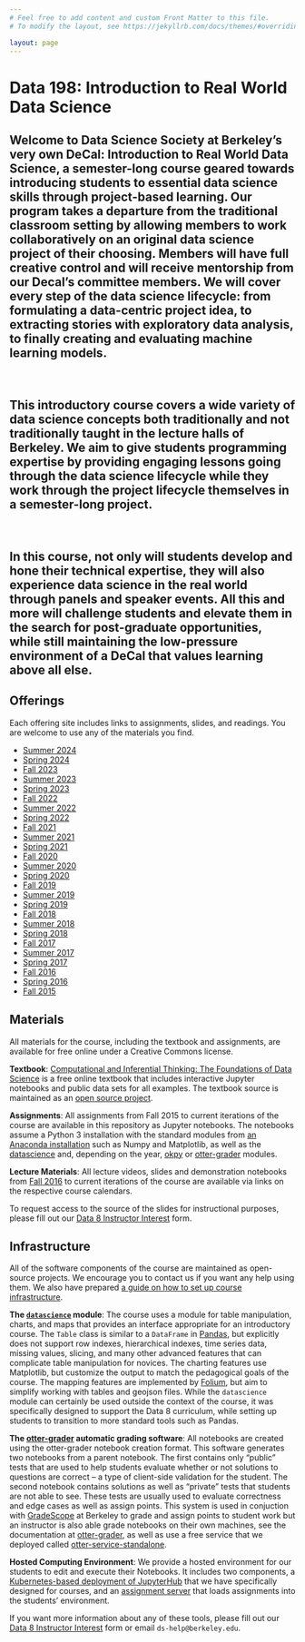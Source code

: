 ```yaml
---
# Feel free to add content and custom Front Matter to this file.
# To modify the layout, see https://jekyllrb.com/docs/themes/#overriding-theme-defaults

layout: page
---
```


<!-- 
<!DOCTYPE html>
<html lang="en-US">
  <head>
    <meta charset="UTF-8">
    <meta http-equiv="X-UA-Compatible" content="IE=edge">
    <meta name="viewport" content="width=device-width, initial-scale=1">

<!-- Begin Jekyll SEO tag v2.8.0
<title>Data Science 8</title>
<meta name="generator" content="Jekyll v3.9.5" />
<meta property="og:title" content="Data Science 8" />
<meta property="og:locale" content="en_US" />
<link rel="canonical" href="http://www.data8.org/" />
<meta property="og:url" content="http://www.data8.org/" />
<meta property="og:site_name" content="Data Science 8" />
<meta property="og:type" content="website" />
<meta name="twitter:card" content="summary" />
<meta property="twitter:title" content="Data Science 8" />
End Jekyll SEO tag <script type="application/ld+json">
{"@context":"https://schema.org","@type":"WebSite","headline":"Data Science 8","name":"Data Science 8","url":"http://www.data8.org/"}</script>-->

<link rel="stylesheet" href="/assets/css/style.css">
<html lang="en" dir="ltr">
  <head>
    <meta charset="utf-8">
    <link rel="stylesheet" href="assets/css/main.css" />
    <link rel="icon" type="image/x-icon" href="/favicon.ico" />
    <title>DSS DeCal</title>
    <!--<link rel="icon" type="image/x-icon" href="../assets/images/favicon.ico">-->
  </head>
  <body>

<h1> Data 198: Introduction to Real World Data Science <h2>

<p>
Welcome to Data Science Society at Berkeley’s very own DeCal: Introduction to Real World Data Science, a semester-long course geared towards introducing students to essential data science skills through project-based learning. Our program takes a departure from the traditional classroom setting by allowing members to work collaboratively on an original data science project of their choosing. Members will have full creative control and will receive mentorship from our Decal’s committee members. We will cover every step of the data science lifecycle: from formulating a data-centric project idea, to extracting stories with exploratory data analysis, to finally creating and evaluating machine learning models.
</p>

<br>

<p>
This introductory course covers a wide variety of data science concepts both traditionally and not traditionally taught in the lecture halls of Berkeley. We aim to give students programming expertise by providing engaging lessons going through the data science lifecycle while they work through the project lifecycle themselves in a semester-long project.
</p>

<br>

<p>
In this course, not only will students develop and hone their technical expertise, they will also experience data science in the real world through panels and speaker events. All this and more will challenge students and elevate them in the search for post-graduate opportunities, while still maintaining the low-pressure environment of a DeCal that values learning above all else.
</p>

<h2>Offerings</h2>

Each offering site includes links to assignments, slides, and readings. You are welcome to use any of the materials you find.

<ul>
  <li><a href="./su24">Summer 2024</a></li>
  <li><a href="./sp24">Spring 2024</a></li>
  <li><a href="./fa23">Fall 2023</a></li>
  <li><a href="./su23">Summer 2023</a></li>
  <li><a href="./sp23">Spring 2023</a></li>
  <li><a href="./fa22">Fall 2022</a></li>
  <li><a href="./su22">Summer 2022</a></li>
  <li><a href="./sp22">Spring 2022</a></li>
  <li><a href="./fa21">Fall 2021</a></li>
  <li><a href="./su21">Summer 2021</a></li>
  <li><a href="./sp21">Spring 2021</a></li>
  <li><a href="./fa20">Fall 2020</a></li>
  <li><a href="./su20">Summer 2020</a></li>
  <li><a href="./sp20">Spring 2020</a></li>
  <li><a href="./fa19">Fall 2019</a></li>
  <li><a href="./su19">Summer 2019</a></li>
  <li><a href="./sp19">Spring 2019</a></li>
  <li><a href="./fa18">Fall 2018</a></li>
  <li><a href="./su18">Summer 2018</a></li>
  <li><a href="./sp18">Spring 2018</a></li>
  <li><a href="./fa17">Fall 2017</a></li>
  <li><a href="./su17">Summer 2017</a></li>
  <li><a href="./sp17">Spring 2017</a></li>
  <li><a href="./fa16">Fall 2016</a></li>
  <li><a href="https://data-8.appspot.com/sp16/course">Spring 2016</a></li>
  <li><a href="./fa15">Fall 2015</a></li>
</ul>

<h2 id="materials">Materials</h2>

<p>All materials for the course, including the textbook and assignments, are
available for free online under a Creative Commons license.</p>

<p><strong>Textbook</strong>: <a href="http://inferentialthinking.com">Computational and Inferential Thinking: The Foundations of Data
Science</a> is a free online textbook that
includes interactive Jupyter notebooks and public data sets for all examples.
The textbook source is maintained as an <a href="https://github.com/data-8/textbook">open source
project</a>.</p>

<p><strong>Assignments</strong>:
All assignments from Fall 2015 to current iterations of the course are available in this repository
as Jupyter notebooks. The notebooks assume a Python 3 installation
with the standard modules from <a href="https://www.continuum.io/downloads">an Anaconda
installation</a> such as Numpy and Matplotlib,
as well as the <a href="https://pypi.python.org/pypi/datascience/">datascience</a> and, depending on the year,
<a href="https://pypi.python.org/pypi/okpy/">okpy</a> or <a href="https://otter-grader.readthedocs.io/en/latest/">otter-grader</a> modules.</p>

<p><strong>Lecture Materials</strong>: All lecture videos, slides and demonstration notebooks from <a href="https://www.youtube.com/playlist?list=PLFeJ2hV8Fyt7mjvwrDQ2QNYEYdtKSNA0y">Fall
2016</a> to current iterations of the course are available via links on the respective course calendars.

To request access to the source of the slides for
instructional purposes, please fill out our <a href="https://docs.google.com/forms/d/e/1FAIpQLSfw6iN-V58Urvg7RRfbjNQceisLULBizg0qku1_2qV8cvOtvA/viewform">Data 8 Instructor
Interest</a>
form.</p>

<h2 id="infrastructure">Infrastructure</h2>

<p>All of the software components of the course are maintained as open-source
projects. We encourage you to contact us if you want any help using them.
We also have prepared <a href="http://data8.org/zero-to-data-8/">a guide on how to set up course
infrastructure</a>.</p>

<p><strong>The <a href="http://data8.org/datascience"><code class="language-plaintext highlighter-rouge">datascience</code></a> module</strong>: The course uses a module
for table manipulation, charts, and maps that provides an interface appropriate
for an introductory course. The <code class="language-plaintext highlighter-rouge">Table</code> class is similar to a <code class="language-plaintext highlighter-rouge">DataFrame</code> in
<a href="http://pandas.pydata.org/">Pandas</a>, but explicitly does not support row
indexes, hierarchical indexes, time series data, missing values, slicing, and
many other advanced features that can complicate table manipulation for novices.
The charting features use Matplotlib, but customize the output to match the
pedagogical goals of the course. The mapping features are implemented by
<a href="https://github.com/python-visualization/folium">Folium</a>, but aim to simplify
working with tables and geojson files. While the <code class="language-plaintext highlighter-rouge">datascience</code> module can
certainly be used outside the context of the course, it was specifically
designed to support the Data 8 curriculum, while setting up students to
transition to more standard tools such as Pandas.</p>

<p><strong>The <a href="https://otter-grader.readthedocs.io/en/latest/">otter-grader</a> automatic grading software</strong>: All notebooks are created using the otter-grader notebook creation format. This software generates two notebooks from a parent notebook. The first contains only “public” tests that are used to help students evaluate whether or not solutions to questions are correct – a type of client-side validation for the student. The second notebook contains solutions as well as “private” tests that students are not able to see. These tests are usually used to evaluate correctness and edge cases as well as assign points.  This system is used in conjuction with <a href="http://gradescope.com">GradeScope</a> at Berkeley to grade and assign points to student work but an instructor is also able grade notebooks on their own machines, see the documentation at <a href="https://otter-grader.readthedocs.io/en/latest/">otter-grader</a>, as well as use a free service that we deployed called <a href="http://grader.datahub.berkeley.edu/">otter-service-standalone</a>.</p>

<p><strong>Hosted Computing Environment</strong>:
We provide a hosted environment for our students to edit and execute their
Notebooks. It includes two components, a <a href="https://github.com/data-8/jupyterhub-k8s/blob/master/README.md">Kubernetes-based deployment of
JupyterHub</a> that
we have specifically designed for courses, and an <a href="https://github.com/data-8/nbinteract">assignment
server</a> that loads assignments into the
students’ environment.</p>

<p>If you want more information about any of these tools, please fill out our <a href="https://forms.gle/maRqsceCvTNnqQ3w9">Data 8 Instructor Interest</a> form or email <code class="language-plaintext highlighter-rouge">ds-help@berkeley.edu</code>.</p>
   
</div>

<script src="https://cdnjs.cloudflare.com/ajax/libs/anchor-js/4.1.0/anchor.min.js" integrity="sha256-lZaRhKri35AyJSypXXs4o6OPFTbTmUoltBbDCbdzegg=" crossorigin="anonymous">
</script>
    
<script>anchors.add();</script>
</body>

</html>

